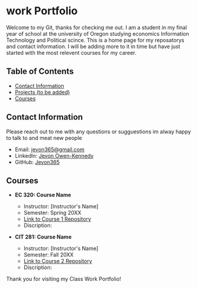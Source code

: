 # work Portfolio

Welcome to my Git, thanks for checking me out. I am a student in my final year of school at the university of Oregon studying economics Information Technology and Political scince. This is a home page for my reposatorys and contact information. I will be adding more to it in time but have just started with the most relevent courses for my career. 

## Table of Contents
- [Contact Information](#contact-information)
- [Projects (to be added)](#projects)
- [Courses](#courses)


## Contact Information


Please reach out to me with any questions or sugguestions im alway happy to talk to and meat new people

- Email: jevon365@gmail.com
- LinkedIn: [Jevon Owen-Kennedy](https://www.linkedin.com/in/jevon-owen-kennedy)
- GitHub: [Jevon365](https://github.com/jevon365)

<!--
## Projects

### Project 1: Project Name
Description: This project involved designing and implementing a web application for [describe project details].

[Link to Project 1 Repository](https://github.com/yourusername/project1)

### Project 2: Project Name
Description: In this project, I [briefly describe the project's scope and goals].

[Link to Project 2 Repository](https://github.com/yourusername/project2)
-->

## Courses

- **EC 320: Course Name**
  - Instructor: [Instructor's Name]
  - Semester: Spring 20XX
  - [Link to Course 1 Repository](https://github.com/yourusername/course1)
  - Discription: 

- **CIT 281: Course Name**
  - Instructor: [Instructor's Name]
  - Semester: Fall 20XX
  - [Link to Course 2 Repository](https://github.com/yourusername/course2)
  - Discription:  


Thank you for visiting my Class Work Portfolio!
